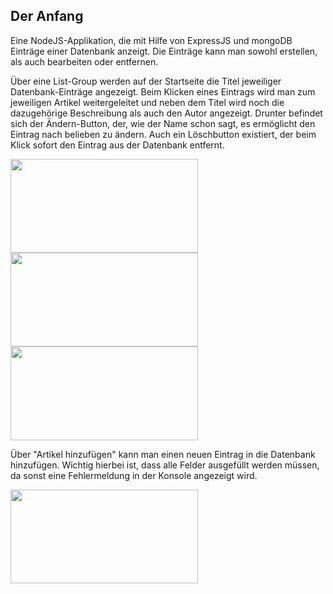 ## Der Anfang
Eine NodeJS-Applikation, die mit Hilfe von ExpressJS und mongoDB Einträge einer Datenbank anzeigt. Die Einträge kann man sowohl erstellen, als auch bearbeiten oder entfernen.

Über eine List-Group werden auf der Startseite die Titel jeweiliger Datenbank-Einträge angezeigt. Beim Klicken eines Eintrags wird man zum jeweiligen Artikel weitergeleitet und neben dem Titel wird noch die dazugehörige Beschreibung als auch den Autor angezeigt. Drunter befindet sich der Ändern-Button, der, wie der Name schon sagt, es ermöglicht den Eintrag nach belieben zu ändern. Auch ein Löschbutton existiert, der beim Klick sofort den Eintrag aus der Datenbank entfernt.

<img src="https://github.com/BassamxMednini/NodeJS-Projekt/blob/master/images/Screenshot_1.png?raw=true" width="300" height="150" /> <img src="https://github.com/BassamxMednini/NodeJS-Projekt/blob/master/images/Screenshot_2.png?raw=true" width="300" height="150" /> <img src="https://github.com/BassamxMednini/NodeJS-Projekt/blob/master/images/Screenshot_4.png?raw=true" width="300" height="150" />

Über "Artikel hinzufügen" kann man einen neuen Eintrag in die Datenbank hinzufügen. Wichtig hierbei ist, dass alle Felder ausgefüllt werden müssen, da sonst eine Fehlermeldung in der Konsole angezeigt wird.

<img src="https://github.com/BassamxMednini/NodeJS-Projekt/blob/master/images/Screenshot_3.png?raw=true" width="300" height="150" />

